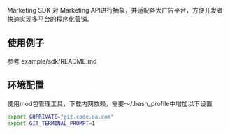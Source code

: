 Marketing SDK 对 Marketing API进行抽象，并适配各大广告平台，方便开发者快速实现多平台的程序化营销。


## 使用例子

参考 example/sdk/README.md


## 环境配置

使用mod包管理工具，下载内网依赖，需要～/.bash_profile中增加以下设置

```bash
export GOPRIVATE="git.code.oa.com"
export GIT_TERMINAL_PROMPT=1
```

